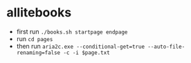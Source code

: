 # allitebooks

- first run `./books.sh startpage endpage`
- run `cd pages`
- then run `aria2c.exe --conditional-get=true --auto-file-renaming=false -c -i $page.txt`